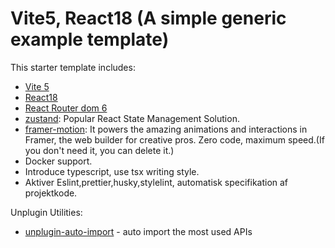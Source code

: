 # Vite5, React18 (A simple generic example template)

This starter template includes:

- [Vite 5](https://vitejs.dev/guide/)
- [React18](https://react.docschina.org/)
- [React Router dom 6](https://reactrouter.com/en/main)
- [zustand](https://github.com/pmndrs/zustand): Popular React State Management Solution.
- [framer-motion](https://www.framer.com/motion/introduction/): It powers the amazing animations and interactions in Framer, the web builder for creative pros. Zero code, maximum speed.(If you don't need it, you can delete it.)
- Docker support.
- Introduce typescript, use tsx writing style.
- Aktiver Eslint,prettier,husky,stylelint, automatisk specifikation af projektkode.

Unplugin Utilities:

- [unplugin-auto-import](https://github.com/antfu/unplugin-auto-import) - auto import the most used APIs
